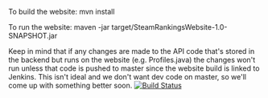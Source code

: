 To build the website:
mvn install

To run the website:
maven -jar target/SteamRankingsWebsite-1.0-SNAPSHOT.jar

Keep in mind that if any changes are made to the API code that's stored in the backend but runs on the website (e.g. Profiles.java) the changes won't run unless that code is pushed to master since the website build is linked to Jenkins.  This isn't ideal and we don't want dev code on master, so we'll come up with something better soon.
[![Build Status](http://mikemontreal.ignorelist.com:58722/buildStatus/icon?job=SteamRankingsWebsite)](http://mikemontreal.ignorelist.com:58722/job/SteamRankingsWebsite/)